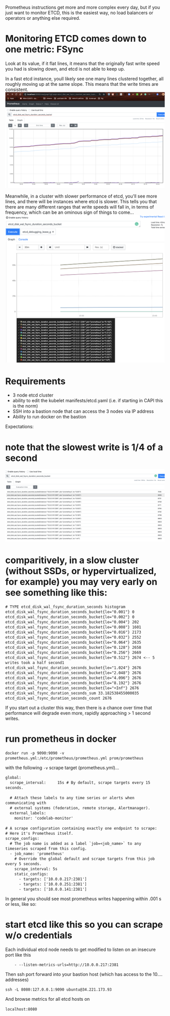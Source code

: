 Prometheus instructions get more and more complex every day, but if you just want to monitor ETCD, this is the easiest way, no load balancers or operators or anything else required.

# Monitoring ETCD comes down to one metric: FSync

Look at its value, if it flat lines, it means that the originally fast write speed you had is slowing down, and etcd is 
not able to keep up.

In a fast etcd instance, youll likely see one many lines clustered together, all roughly moving up at the same slope.  This means that the write times are consistent.
![Image description](graph.png)

Meanwhile, in a cluster with slower performance of etcd, you'll see more lines, and there will be
instances where etcd is slower.  This tells you that there are many different ranges that write speeds will fall in, in terms of frequency, which can be an ominous sign of things to come... 
![Image description](variableetcd.png)


# Requirements

- 3 node etcd cluster
- ability to edit the kubelet manifests/etcd.yaml (i.e. if starting in CAPI this is the norm)
- SSH into a bastion node that can access the 3 nodes via IP address
- Ability to run docker on the bastion

Expectations: 

# note that the slowest write is 1/4 of a second
![Image description](prometheus.png)

# comparitively, in a slow cluster (without SSDs, or hypervirtualized, for example) you may very early on see something like this:

```
# TYPE etcd_disk_wal_fsync_duration_seconds histogram   
etcd_disk_wal_fsync_duration_seconds_bucket{le="0.001"} 0
etcd_disk_wal_fsync_duration_seconds_bucket{le="0.002"} 0
etcd_disk_wal_fsync_duration_seconds_bucket{le="0.004"} 202
etcd_disk_wal_fsync_duration_seconds_bucket{le="0.008"} 1601
etcd_disk_wal_fsync_duration_seconds_bucket{le="0.016"} 2173
etcd_disk_wal_fsync_duration_seconds_bucket{le="0.032"} 2552                                                                 
etcd_disk_wal_fsync_duration_seconds_bucket{le="0.064"} 2635
etcd_disk_wal_fsync_duration_seconds_bucket{le="0.128"} 2658
etcd_disk_wal_fsync_duration_seconds_bucket{le="0.256"} 2669
etcd_disk_wal_fsync_duration_seconds_bucket{le="0.512"} 2674 <-- 5 writes took a half second1
etcd_disk_wal_fsync_duration_seconds_bucket{le="1.024"} 2676
etcd_disk_wal_fsync_duration_seconds_bucket{le="2.048"} 2676
etcd_disk_wal_fsync_duration_seconds_bucket{le="4.096"} 2676
etcd_disk_wal_fsync_duration_seconds_bucket{le="8.192"} 2676
etcd_disk_wal_fsync_duration_seconds_bucket{le="+Inf"} 2676
etcd_disk_wal_fsync_duration_seconds_sum 33.182538455000035
etcd_disk_wal_fsync_duration_seconds_count 2676      
```
If you start out a cluster this way, then there is a chance over time that performance will degrade even more, rapidly approaching > 1 second writes. 
# run prometheus in docker
```
docker run -p 9090:9090 -v prometheus.yml:/etc/prometheus/prometheus.yml prom/prometheus
```

with the following `-v` scrape target (prometheus.yml)... 


```
global:
  scrape_interval:     15s # By default, scrape targets every 15 seconds.

  # Attach these labels to any time series or alerts when communicating with
  # external systems (federation, remote storage, Alertmanager).
  external_labels:
    monitor: 'codelab-monitor'

# A scrape configuration containing exactly one endpoint to scrape:
# Here it's Prometheus itself.
scrape_configs:
  # The job name is added as a label `job=<job_name>` to any timeseries scraped from this config.
  - job_name: 'prometheus'
    # Override the global default and scrape targets from this job every 5 seconds.
    scrape_interval: 5s
    static_configs:
      - targets: ['10.0.0.217:2381']
      - targets: ['10.0.0.251:2381']
      - targets: ['10.0.0.141:2381']
```


In general you should see most prometheus writes happening within .001 s or less, like so:
# start etcd like this so you can scrape w/o credentials 

Each individual etcd node needs to get modified to listen on an insecure port like this
```
    - --listen-metrics-urls=http://10.0.0.217:2381
```

Then ssh port forward into your bastion host (which has access to the 10.... addresses)

```
ssh -L 8080:127.0.0.1:9090 ubuntu@34.221.173.93
```

And browse metrics for all etcd hosts on 

`localhost:8080`
